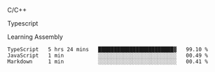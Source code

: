 <p>C/C++</p>
<p> Typescript</p>
<p>Learning Assembly</p>

<!--START_SECTION:waka-->

```text
TypeScript   5 hrs 24 mins   ████████████████████████▓   99.10 %
JavaScript   1 min           ░░░░░░░░░░░░░░░░░░░░░░░░░   00.49 %
Markdown     1 min           ░░░░░░░░░░░░░░░░░░░░░░░░░   00.41 %
```

<!--END_SECTION:waka-->
